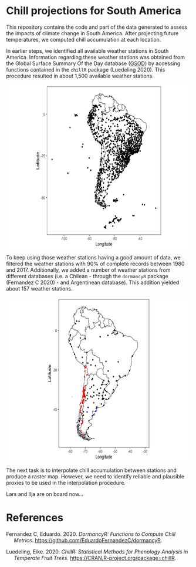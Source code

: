 
# Chill projections for South America

This repository contains the code and part of the data generated to
assess the impacts of climate change in South America. After projecting
future temperatures, we computed chill accumulation at each location.

In earlier steps, we identified all available weather stations in South
America. Information regarding these weather stations was obtained from
the Global Surface Summary Of the Day database
([GSOD](https://data.noaa.gov/dataset/dataset/global-surface-summary-of-the-day-gsod))
by accessing functions contained in the `chillR` package (Luedeling
2020). This procedure resulted in about 1,500 available weather
stations.

<a><img src='figures/SA_1500_stations.png' align="center" height="450" /></a>

To keep using those weather stations having a good amount of data, we
filtered the weather stations with 90% of complete records between 1980
and 2017. Additionally, we added a number of weather stations from
different databases (i.e. a Chilean - through the `dormancyR` package
(Fernandez C 2020) - and Argentinean database). This addition yielded
about 157 weather stations.

<a><img src='figures/WS_90_complete_GSOD_CR_AR.png' align="center" height="450" /></a>

The next task is to interpolate chill accumulation between stations and
produce a raster map. However, we need to identify reliable and
plausible proxies to be used in the interpolation procedure.

Lars and Ilja are on board now…

# References

<div id="refs" class="references hanging-indent">

<div id="ref-R-dormancyR">

Fernandez C, Eduardo. 2020. *DormancyR: Functions to Compute Chill
Metrics*. <https://github.com/EduardoFernandezC/dormancyR>.

</div>

<div id="ref-R-chillR">

Luedeling, Eike. 2020. *ChillR: Statistical Methods for Phenology
Analysis in Temperate Fruit Trees*.
<https://CRAN.R-project.org/package=chillR>.

</div>

</div>
